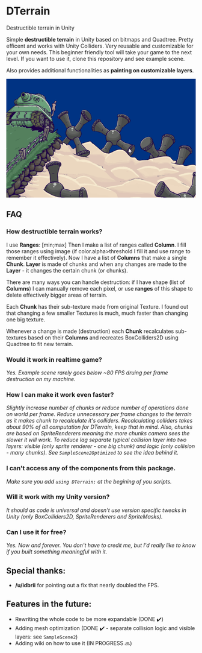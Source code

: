 # DTerrain
Destructible terrain in Unity

Simple **destructible terrain** in Unity based on bitmaps and Quadtree. Pretty efficent and works with Unity Colliders. Very reusable and customizable for your own needs. This beginner friendly tool will take your game to the next level. If you want to use it, clone this repository and see example scene.

Also provides additional functionalities as **painting on customizable layers**.

![Demo](dterrainexample_new.gif)

## FAQ
### How destructible terrain works?
I use **Ranges**: [min;max]
Then I make a list of ranges called **Column**.
I fill those ranges using image (if color.alpha>threshold I fill it and use range to remember it effectively).
Now I have a list of **Columns** that make a single **Chunk**. **Layer** is made of chunks and when any changes are made to the **Layer** - it changes the certain chunk (or chunks). 

There are many ways you can handle destruction: if I have shape (list of **Columns**) I can manually remove each pixel, or use **ranges** of this shape to delete effectively bigger areas of terrain.

Each **Chunk** has their sub-texture made from original Texture. I found out that changing a few smaller Textures is much, much faster than changing one big texture. 

Whenever a change is made (destruction) each **Chunk** recalculates sub-textures based on their **Columns** and recreates BoxColliders2D using Quadtree to fit new terrain.

### Would it work in realtime game?
*Yes. Example scene rarely goes below ~80 FPS druing per frame destruction on my machine.*
### How I can make it work even faster?
*Slightly increase number of chunks or reduce number of operations done on world per frame.*
*Reduce unnecessary per frame changes to the terrain as it makes chunk to recalculate it's colliders.*
*Recalculating colliders takes about 90% of all computation for DTerrain, keep that in mind.*
*Also, chunks are based on SpriteRenderers meaning the more chunks camera sees the slower it will work. To reduce lag separate typical collision layer into two layers: visible (only sprite renderer - one big chunk) and logic (only collision - many chunks). See ``SampleScene2Optimized`` to see the idea behind it.*
### I can't access any of the components from this package.
*Make sure you add ```using DTerrain;``` at the begining of you scripts.*
### Will it work with my Unity version?
*It should as code is universal and doesn't use version specific tweaks in Unity (only BoxColliders2D, SpriteRenderers and SpriteMasks).*
### Can I use it for free?
*Yes. Now and forever. You don't have to credit me, but I'd really like to know if you built something meaningful with it.* 

## Special thanks:
- **/u/idbrii** for pointing out a fix that nearly doubled the FPS.

## Features in the future:
- Rewriting the whole code to be more expandable (DONE ✔️)
- Adding mesh optimization (DONE ✔️ - separate collision logic and visible layers: see ``SampleScene2``)
- Adding wiki on how to use it (IN PROGRESS 🔜) 
